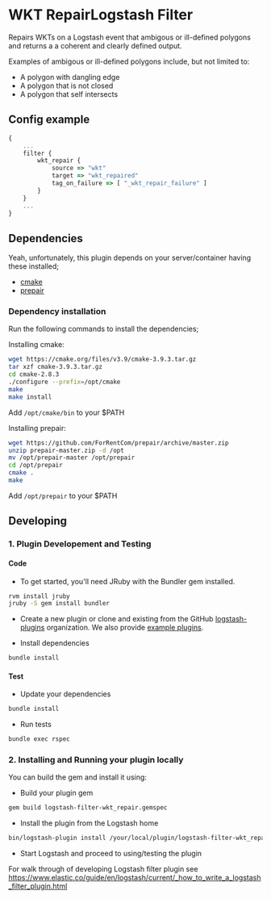 # WKT RepairLogstash Filter

Repairs WKTs on a Logstash event that ambigous or ill-defined polygons and returns a a coherent and clearly defined output.

Examples of ambigous or ill-defined polygons include, but not limited to:

* A polygon with dangling edge
* A polygon that is not closed
* A polygon that  self intersects

## Config example
```javascript
{
    ...
    filter {
        wkt_repair {
            source => "wkt"
            target => "wkt_repaired"
            tag_on_failure => [ "_wkt_repair_failure" ]
        }
    }
    ...
}
```

## Dependencies

Yeah, unfortunately, this plugin depends on your server/container having these installed;
- [cmake](https://cmake.org/download/)
- [prepair](https://github.com/ForRentCom/prepair)

### Dependency installation
Run the following commands to install the dependencies;

Installing cmake:
```sh
wget https://cmake.org/files/v3.9/cmake-3.9.3.tar.gz
tar xzf cmake-3.9.3.tar.gz
cd cmake-2.8.3
./configure --prefix=/opt/cmake
make
make install
```
Add `/opt/cmake/bin` to your $PATH

Installing prepair:
```sh
wget https://github.com/ForRentCom/prepair/archive/master.zip
unzip prepair-master.zip -d /opt
mv /opt/prepair-master /opt/prepair
cd /opt/prepair
cmake .
make
```
Add `/opt/prepair` to your $PATH

## Developing

### 1. Plugin Developement and Testing

#### Code
- To get started, you'll need JRuby with the Bundler gem installed.
```sh
rvm install jruby
jruby -S gem install bundler
```

- Create a new plugin or clone and existing from the GitHub [logstash-plugins](https://github.com/logstash-plugins) organization. We also provide [example plugins](https://github.com/logstash-plugins?query=example).

- Install dependencies
```sh
bundle install
```

#### Test

- Update your dependencies

```sh
bundle install
```

- Run tests

```sh
bundle exec rspec
```

### 2. Installing and Running your plugin locally

You can build the gem and install it using:

- Build your plugin gem
```sh
gem build logstash-filter-wkt_repair.gemspec
```
- Install the plugin from the Logstash home
```sh
bin/logstash-plugin install /your/local/plugin/logstash-filter-wkt_repair.gem
```
- Start Logstash and proceed to using/testing the plugin

For walk through of developing Logstash filter plugin see https://www.elastic.co/guide/en/logstash/current/_how_to_write_a_logstash_filter_plugin.html
